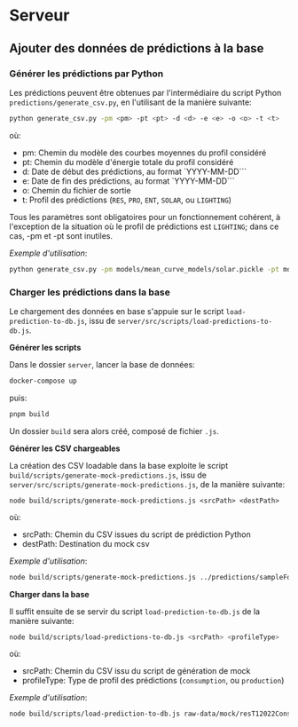 # Serveur

##  Ajouter des données de prédictions à la base

### Générer les prédictions par Python

Les prédictions peuvent être obtenues par l'intermédiaire du script Python `predictions/generate_csv.py`, en l'utilisant de la manière suivante:

```bash
python generate_csv.py -pm <pm> -pt <pt> -d <d> -e <e> -o <o> -t <t>
```
où:

- pm: Chemin du modèle des courbes moyennes du profil considéré
- pt: Chemin du modèle d'énergie totale du profil considéré
- d: Date de début des prédictions, au format `YYYY-MM-DD```
- e: Date de fin des prédictions, au format `YYYY-MM-DD```
- o: Chemin du fichier de sortie
- t: Profil des prédictions (`RES`, `PRO`, `ENT`, `SOLAR`, ou `LIGHTING`)

Tous les paramètres sont obligatoires pour un fonctionnement cohérent, à l'exception de la situation où le profil de prédictions est `LIGHTING`; dans ce cas, -pm et -pt sont inutiles.

_Exemple d'utilisation_:

```bash
python generate_csv.py -pm models/mean_curve_models/solar.pickle -pt models/total_models/solar.pickle -d 2022-01-01 -e 2022-03-31 -o test2.csv -t SOLAR
```

### Charger les prédictions dans la base

Le chargement des données en base s'appuie sur le script
`load-prediction-to-db.js`, issu de `server/src/scripts/load-predictions-to-db.js`.

**Générer les scripts**

Dans le dossier `server`, lancer la base de données:

```bash
docker-compose up
```

puis:

```bash
pnpm build
```

Un dossier `build` sera alors créé, composé de fichier `.js`.

**Générer les CSV chargeables**

La création des CSV loadable dans la base exploite le script `build/scripts/generate-mock-predictions.js`, issu de `server/src/scripts/generate-mock-predictions.js`, de la manière suivante:

```
node build/scripts/generate-mock-predictions.js <srcPath> <destPath>
```

où:

- srcPath: Chemin du CSV issues du script de prédiction Python
- destPath: Destination du mock csv

_Exemple d'utilisation_:

```bash
node build/scripts/generate-mock-predictions.js ../predictions/sampleForecasts/sampleResT12022.csv raw-data/mock/resR12022Consumption.csv
```

**Charger dans la base**

Il suffit ensuite de se servir du script `load-prediction-to-db.js` de la manière suivante:

```bash
node build/scripts/load-predictions-to-db.js <srcPath> <profileType>
```

où:

- srcPath: Chemin du CSV issu du script de génération de mock
- profileType: Type de profil des prédictions (`consumption`, ou `production`)

_Exemple d'utilisation_:
```bash
node build/scripts/load-prediction-to-db.js raw-data/mock/resT12022Consumption.csv consumption
```
